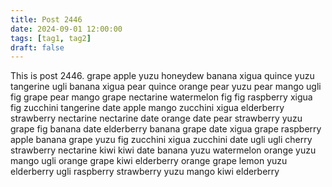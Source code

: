 ```yaml
---
title: Post 2446
date: 2024-09-01 12:00:00
tags: [tag1, tag2]
draft: false
---
```

This is post 2446.
grape
apple
yuzu
honeydew
banana
xigua
quince
yuzu
tangerine
ugli
banana
xigua
pear
quince
orange
pear
yuzu
pear
mango
ugli
fig
grape
pear
mango
grape
nectarine
watermelon
fig
fig
raspberry
xigua
fig
zucchini
tangerine
date
apple
mango
zucchini
xigua
elderberry
strawberry
nectarine
nectarine
date
orange
date
pear
strawberry
yuzu
grape
fig
banana
date
elderberry
banana
grape
date
xigua
grape
raspberry
apple
banana
grape
yuzu
fig
zucchini
xigua
zucchini
date
ugli
ugli
cherry
strawberry
nectarine
kiwi
kiwi
date
banana
yuzu
watermelon
orange
yuzu
mango
ugli
orange
grape
kiwi
elderberry
orange
grape
lemon
yuzu
elderberry
ugli
raspberry
strawberry
yuzu
mango
kiwi
elderberry

